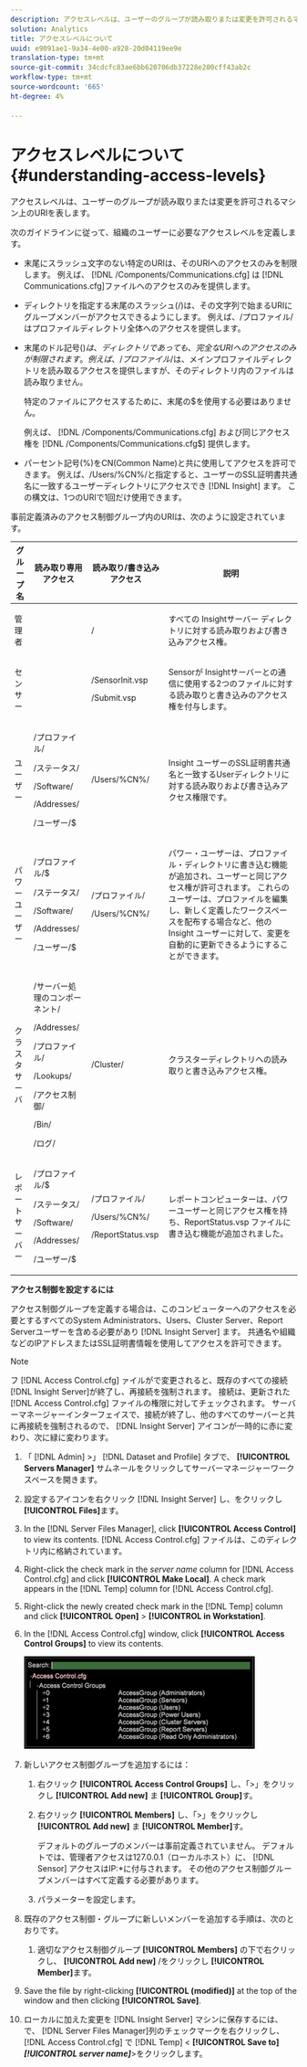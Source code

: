 ```yaml
---
description: アクセスレベルは、ユーザーのグループが読み取りまたは変更を許可されるマシン上のURIを表します。
solution: Analytics
title: アクセスレベルについて
uuid: e9091ae1-9a34-4e00-a928-20d04119ee9e
translation-type: tm+mt
source-git-commit: 34cdcfc83ae6bb620706db37228e200cff43ab2c
workflow-type: tm+mt
source-wordcount: '665'
ht-degree: 4%

---
```



# アクセスレベルについて{#understanding-access-levels}

アクセスレベルは、ユーザーのグループが読み取りまたは変更を許可されるマシン上のURIを表します。

次のガイドラインに従って、組織のユーザーに必要なアクセスレベルを定義します。

* 末尾にスラッシュ文字のない特定のURIは、そのURIへのアクセスのみを制限します。 例えば、 [!DNL /Components/Communications.cfg] は [!DNL Communications.cfg]ファイルへのアクセスのみを提供します。

* ディレクトリを指定する末尾のスラッシュ(/)は、その文字列で始まるURIにグループメンバーがアクセスできるようにします。 例えば、/プロファイル/はプロファイルディレクトリ全体へのアクセスを提供します。
* 末尾のドル記号($)は、ディレクトリであっても、完全なURIへのアクセスのみが制限されます。 例えば、/プロファイル/$は、メインプロファイルディレクトリを読み取るアクセスを提供しますが、そのディレクトリ内のファイルは読み取りません。

   特定のファイルにアクセスするために、末尾の$を使用する必要はありません。

   例えば、 [!DNL /Components/Communications.cfg] および同じアクセス権を [!DNL /Components/Communications.cfg$] 提供します。

* パーセント記号(%)をCN(Common Name)と共に使用してアクセスを許可できます。 例えば、/Users/%CN%/と指定すると、ユーザーのSSL証明書共通名に一致するユーザーディレクトリにアクセスでき [!DNL Insight] ます。 この構文は、1つのURIで1回だけ使用できます。

事前定義済みのアクセス制御グループ内のURIは、次のように設定されています。

<table id="table_8E6FDD741BF24E2DAD96A2919FAE6C7F"> 
 <thead> 
  <tr> 
   <th colname="col1" class="entry"> グループ名 </th> 
   <th colname="col2" class="entry"> 読み取り専用アクセス </th> 
   <th colname="col3" class="entry"> 読み取り/書き込みアクセス </th> 
   <th colname="col4" class="entry"> 説明 </th> 
  </tr> 
 </thead>
 <tbody> 
  <tr> 
   <td colname="col1"> <p>管理者 </p> </td> 
   <td colname="col2"> </td> 
   <td colname="col3"> <p>/ </p> </td> 
   <td colname="col4"> <p>すべての <span class="keyword"> Insightサーバー</span> ディレクトリに対する読み取りおよび書き込みアクセス権。 </p> </td> 
  </tr> 
  <tr> 
   <td colname="col1"> <p>センサー </p> </td> 
   <td colname="col2"> </td> 
   <td colname="col3"> <p>/SensorInit.vsp </p> <p>/Submit.vsp </p> </td> 
   <td colname="col4"> <p>Sensorが <span class="wintitle"> Insightサーバーとの通信に使用する2つのファイルに対する読み取りと書き込みのアクセス権を付与します</span><span class="keyword"></span>。 </p> </td> 
  </tr> 
  <tr> 
   <td colname="col1"> <p>ユーザー </p> </td> 
   <td colname="col2"> <p>/プロファイル/ </p> <p>/ステータス/ </p> <p>/Software/ </p> <p>/Addresses/ </p> <p>/ユーザー/$ </p> </td> 
   <td colname="col3"> /Users/%CN%/ </td> 
   <td colname="col4"> <p>Insight <span class="keyword"></span> ユーザーのSSL証明書共通名と一致するUserディレクトリに対する読み取りおよび書き込みアクセス権限です。 </p> </td> 
  </tr> 
  <tr> 
   <td colname="col1"> <p>パワーユーザー </p> </td> 
   <td colname="col2"> <p>/プロファイル/$ </p> <p>/ステータス/ </p> <p>/Software/ </p> <p>/Addresses/ </p> <p>/ユーザー/$ </p> </td> 
   <td colname="col3"> <p>/プロファイル/ </p> <p>/Users/%CN%/ </p> </td> 
   <td colname="col4"> <p>パワー・ユーザーは、プロファイル・ディレクトリに書き込む機能が追加され、ユーザーと同じアクセス権が許可されます。 これらのユーザーは、プロファイルを編集し、新しく定義したワークスペースを配布する場合など、他の <span class="keyword"> Insight</span> ユーザーに対して、変更を自動的に更新できるようにすることができます。 </p> </td> 
  </tr> 
  <tr> 
   <td colname="col1"> <p>クラスタサーバ </p> </td> 
   <td colname="col2"> <p>/サーバー処理のコンポーネント/ </p> <p>/Addresses/ </p> <p>/プロファイル/ </p> <p>/Lookups/ </p> <p>/アクセス制御/ </p> <p>/Bin/ </p> <p>/ログ/ </p> </td> 
   <td colname="col3"> <p>/Cluster/ </p> </td> 
   <td colname="col4"> <p>クラスターディレクトリへの読み取りと書き込みアクセス権。 </p> </td> 
  </tr> 
  <tr> 
   <td colname="col1"> <p>レポートサーバー </p> </td> 
   <td colname="col2"> <p>/プロファイル/$ </p> <p>/ステータス/ </p> <p>/Software/ </p> <p>/Addresses/ </p> <p>/ユーザー/$ </p> </td> 
   <td colname="col3"> <p>/プロファイル/ </p> <p>/Users/%CN%/ </p> <p>/ReportStatus.vsp </p> </td> 
   <td colname="col4"> <p>レポートコンピューターは、パワーユーザーと同じアクセス権を持ち、ReportStatus.vsp <span class="filepath"></span> ファイルに書き込む機能が追加されました。 </p> </td> 
  </tr> 
 </tbody> 
</table>

**アクセス制御を設定するには**

アクセス制御グループを定義する場合は、このコンピューターへのアクセスを必要とするすべてのSystem Administrators、Users、Cluster Server、Report Serverユーザーを含める必要があり [!DNL Insight Server] ます。 共通名や組織などのIPアドレスまたはSSL証明書情報を使用してアクセスを許可できます。

>[!NOTE]
>
>フ [!DNL Access Control.cfg] ァイルがで変更されると、既存のすべての接続 [!DNL Insight Server]が終了し、再接続を強制されます。 接続は、更新された [!DNL Access Control.cfg] ファイルの権限に対してチェックされます。 サーバーマネージャーインターフェイスで、接続が終了し、他のすべてのサーバーと共に再接続を強制されるので、 [!DNL Insight Server] アイコンが一時的に赤に変わり、次に緑に変わります。

1. 「 [!DNL Admin] >」 [!DNL Dataset and Profile] タブで、 **[!UICONTROL Servers Manager]** サムネールをクリックしてサーバーマネージャーワークスペースを開きます。

1. 設定するアイコンを右クリック [!DNL Insight Server] し、をクリックし **[!UICONTROL Files]**&#x200B;ます。

1. In the [!DNL Server Files Manager], click **[!UICONTROL Access Control]** to view its contents. [!DNL Access Control.cfg] ファイルは、このディレクトリ内に格納されています。

1. Right-click the check mark in the *server name* column for [!DNL Access Control.cfg] and click **[!UICONTROL Make Local]**. A check mark appears in the [!DNL Temp] column for [!DNL Access Control.cfg].

1. Right-click the newly created check mark in the [!DNL Temp] column and click **[!UICONTROL Open]** > **[!UICONTROL in Workstation]**.

1. In the [!DNL Access Control.cfg] window, click **[!UICONTROL Access Control Groups]** to view its contents.

   ![](assets/access_ctrl_cfg.png)

1. 新しいアクセス制御グループを追加するには：

   1. 右クリック **[!UICONTROL Access Control Groups]** し、「>」をクリックし **[!UICONTROL Add new]** ま **[!UICONTROL Group]**&#x200B;す。

   1. 右クリック **[!UICONTROL Members]** し、「>」をクリックし **[!UICONTROL Add new]** ま **[!UICONTROL Member]**&#x200B;す。

      デフォルトのグループのメンバーは事前定義されていません。 デフォルトでは、管理者アクセスは127.0.0.1（ローカルホスト）に、 [!DNL Sensor] アクセスはIP:*に付与されます。 その他のアクセス制御グループメンバーはすべて定義する必要があります。

   1. パラメーターを設定します。

1. 既存のアクセス制御・グループに新しいメンバーを追加する手順は、次のとおりです。

   1. 適切なアクセス制御グループ **[!UICONTROL Members]** の下で右クリックし、 **[!UICONTROL Add new]** /をクリックし **[!UICONTROL Member]**&#x200B;ます。

1. Save the file by right-clicking **[!UICONTROL (modified)]** at the top of the window and then clicking **[!UICONTROL Save]**.

1. ローカルに加えた変更を [!DNL Insight Server] マシンに保存するには、で、 [!DNL Server Files Manager]列のチェックマークを右クリックし、 [!DNL Access Control.cfg] で [!DNL Temp] &lt; **[!UICONTROL Save to]*****[!UICONTROL server name]***>をクリックします。

